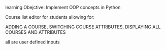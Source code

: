 learning Obejctive: Implement OOP concepts in Python 

Course list editor for students allowing for:

ADDING A COURSE,
SWITCHING COURSE ATTRIBUTES,
DISPLAYING ALL COURSES AND ATTRIBUTES

all are user defined inputs
